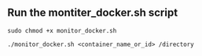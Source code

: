 ## Run the montiter_docker.sh script

`sudo chmod +x monitor_docker.sh`

`./monitor_docker.sh <container_name_or_id> /directory`

